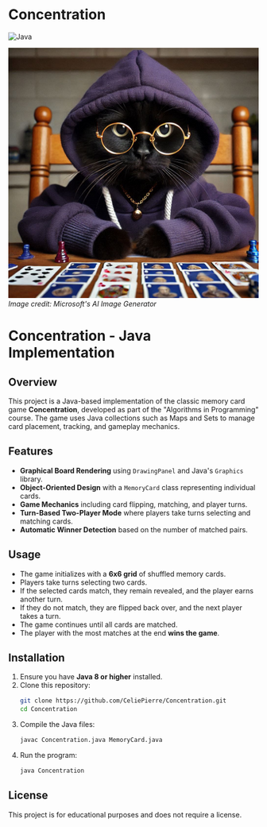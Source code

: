 # Concentration

![Java](https://img.shields.io/badge/Java-8%2B-orange)

![Concentration](cat-memory.jpeg)
*Image credit: Microsoft's AI Image Generator*

# Concentration - Java Implementation

## Overview
This project is a Java-based implementation of the classic memory card game **Concentration**, developed as part of the "Algorithms in Programming" course. The game uses Java collections such as Maps and Sets to manage card placement, tracking, and gameplay mechanics.

## Features
- **Graphical Board Rendering** using `DrawingPanel` and Java's `Graphics` library.
- **Object-Oriented Design** with a `MemoryCard` class representing individual cards.
- **Game Mechanics** including card flipping, matching, and player turns.
- **Turn-Based Two-Player Mode** where players take turns selecting and matching cards.
- **Automatic Winner Detection** based on the number of matched pairs.

## Usage
- The game initializes with a **6x6 grid** of shuffled memory cards.
- Players take turns selecting two cards.
- If the selected cards match, they remain revealed, and the player earns another turn.
- If they do not match, they are flipped back over, and the next player takes a turn.
- The game continues until all cards are matched.
- The player with the most matches at the end **wins the game**.

## Installation
1. Ensure you have **Java 8 or higher** installed.
2. Clone this repository:
   ```sh
   git clone https://github.com/CeliePierre/Concentration.git
   cd Concentration
   ```
3. Compile the Java files:
   ```sh
   javac Concentration.java MemoryCard.java
   ```
4. Run the program:
   ```sh
   java Concentration
   ```

## License
This project is for educational purposes and does not require a license.
